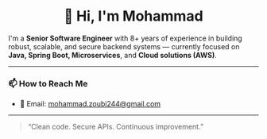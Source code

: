 <h1 align="center" color="green">
👋 Hi, I'm Mohammad
</h1>

I'm a **Senior Software Engineer** with 8+ years of experience in building robust, scalable, and secure backend systems — currently focused on **Java, Spring Boot, Microservices**, and **Cloud solutions (AWS)**.

---

### 📫 How to Reach Me
- 📧 Email: mohammad.zoubi244@gmail.com

---
> “Clean code. Secure APIs. Continuous improvement.”
